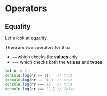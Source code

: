 # Operators

## Equality

Let's look at equality.

There are two operators for this:
- `==` which checks the **values** only
- `===` which checks both the **values** and **types**

``` ts
let nr = 1;
console.log(nr == 1);   // true
console.log(nr == '1')  // true
console.log(nr === 1);  // true
console.log(nr === '1') // false
```
